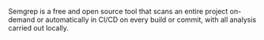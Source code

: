 Semgrep is a free and open source tool that scans an entire project on-demand or automatically in CI/CD on every build or commit, with all analysis carried out locally.



